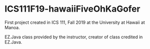 # ICS111F19-hawaiiFiveOhKaGofer
First project created in ICS 111, Fall 2019 at the University at Hawaii at Manoa.

EZ.Java class provided by the instructor, creator of class credited in EZ.Java.
